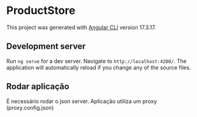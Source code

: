 # ProductStore

This project was generated with [Angular CLI](https://github.com/angular/angular-cli) version 17.3.17.

## Development server

Run `ng serve` for a dev server. Navigate to `http://localhost:4200/`. The application will automatically reload if you change any of the source files.

## Rodar aplicação

É necessário rodar o json server.
Aplicação utiliza um proxy (proxy.config.json)
